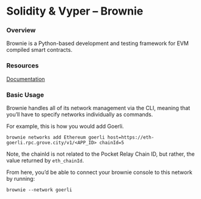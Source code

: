 # Solidity & Vyper – Brownie

### Overview

Brownie is a Python-based development and testing framework for EVM compiled smart contracts.

### Resources

[Documentation](https://eth-brownie.readthedocs.io/en/stable/)

### Basic Usage

Brownie handles all of its network management via the CLI, meaning that you’ll have to specify networks individually as commands.

For example, this is how you would add Goerli.

```yarn
brownie networks add Ethereum goerli host=https://eth-goerli.rpc.grove.city/v1/<APP_ID> chainId=5
```

Note, the chainId is not related to the Pocket Relay Chain ID, but rather, the value returned by `eth_chainId`.

From here, you’d be able to connect your brownie console to this network by running:

```yarn
brownie --network goerli
```
